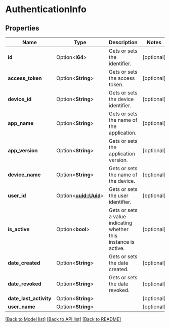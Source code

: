 # AuthenticationInfo

## Properties

Name | Type | Description | Notes
------------ | ------------- | ------------- | -------------
**id** | Option<**i64**> | Gets or sets the identifier. | [optional]
**access_token** | Option<**String**> | Gets or sets the access token. | [optional]
**device_id** | Option<**String**> | Gets or sets the device identifier. | [optional]
**app_name** | Option<**String**> | Gets or sets the name of the application. | [optional]
**app_version** | Option<**String**> | Gets or sets the application version. | [optional]
**device_name** | Option<**String**> | Gets or sets the name of the device. | [optional]
**user_id** | Option<[**uuid::Uuid**](uuid::Uuid.md)> | Gets or sets the user identifier. | [optional]
**is_active** | Option<**bool**> | Gets or sets a value indicating whether this instance is active. | [optional]
**date_created** | Option<**String**> | Gets or sets the date created. | [optional]
**date_revoked** | Option<**String**> | Gets or sets the date revoked. | [optional]
**date_last_activity** | Option<**String**> |  | [optional]
**user_name** | Option<**String**> |  | [optional]

[[Back to Model list]](../README.md#documentation-for-models) [[Back to API list]](../README.md#documentation-for-api-endpoints) [[Back to README]](../README.md)


